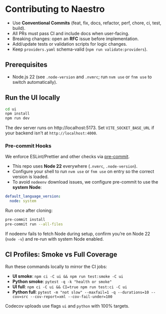 # Contributing to Naestro
- Use **Conventional Commits** (feat, fix, docs, refactor, perf, chore, ci, test, build).
- All PRs must pass CI and include docs when user-facing.
- Breaking changes: open an **RFC** issue before implementation.
- Add/update tests or validation scripts for logic changes.
- Keep `providers.yaml` schema-valid (`npm run validate:providers`).

## Prerequisites

 - Node.js 22 (see `.node-version` and `.nvmrc`; run `nvm use` or `fnm use` to switch automatically).

## Run the UI locally

```bash
cd ui
npm install
npm run dev
```

The dev server runs on http://localhost:5173. Set `VITE_SOCKET_BASE_URL` if your backend isn't at `http://localhost:4000`.

### Pre-commit Hooks

We enforce ESLint/Prettier and other checks via [pre-commit](https://pre-commit.com/).

 - This repo uses **Node 22** everywhere (`.nvmrc`, `.node-version`).
 - Configure your shell to run `nvm use` or `fnm use` on entry so the correct version is loaded.
 - To avoid `nodeenv` download issues, we configure pre-commit to use the **system Node**:

```yaml
default_language_version:
  node: system
```

Run once after cloning:

```bash
pre-commit install
pre-commit run --all-files
```

If nodeenv fails to fetch Node during setup, confirm you’re on Node 22 (`node -v`) and re-run with system Node enabled.

## CI Profiles: Smoke vs Full Coverage

Run these commands locally to mirror the CI jobs:

- **UI smoke**: `npm ci -C ui && npm run test:smoke -C ui`
- **Python smoke**: `pytest -q -k "health or smoke"`
- **UI full**: `npm ci -C ui && CI=true npm run test:ci -C ui`
- **Python full**: `pytest -m "not slow" --maxfail=1 -q --durations=10 --cov=src --cov-report=xml --cov-fail-under=100`

Codecov uploads use flags `ui` and `python` with 100% targets.

